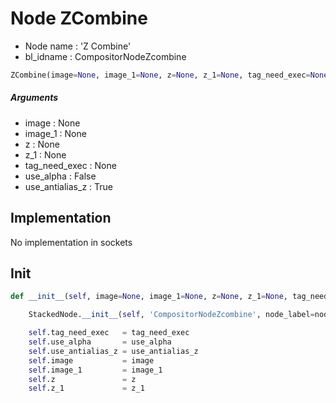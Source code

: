 # Node ZCombine

- Node name : 'Z Combine'
- bl_idname : CompositorNodeZcombine


``` python
ZCombine(image=None, image_1=None, z=None, z_1=None, tag_need_exec=None, use_alpha=False, use_antialias_z=True, node_label=None, node_color=None)
```
##### Arguments

- image : None
- image_1 : None
- z : None
- z_1 : None
- tag_need_exec : None
- use_alpha : False
- use_antialias_z : True

## Implementation

No implementation in sockets

## Init

``` python
def __init__(self, image=None, image_1=None, z=None, z_1=None, tag_need_exec=None, use_alpha=False, use_antialias_z=True, node_label=None, node_color=None):

    StackedNode.__init__(self, 'CompositorNodeZcombine', node_label=node_label, node_color=node_color)

    self.tag_need_exec   = tag_need_exec
    self.use_alpha       = use_alpha
    self.use_antialias_z = use_antialias_z
    self.image           = image
    self.image_1         = image_1
    self.z               = z
    self.z_1             = z_1
```
